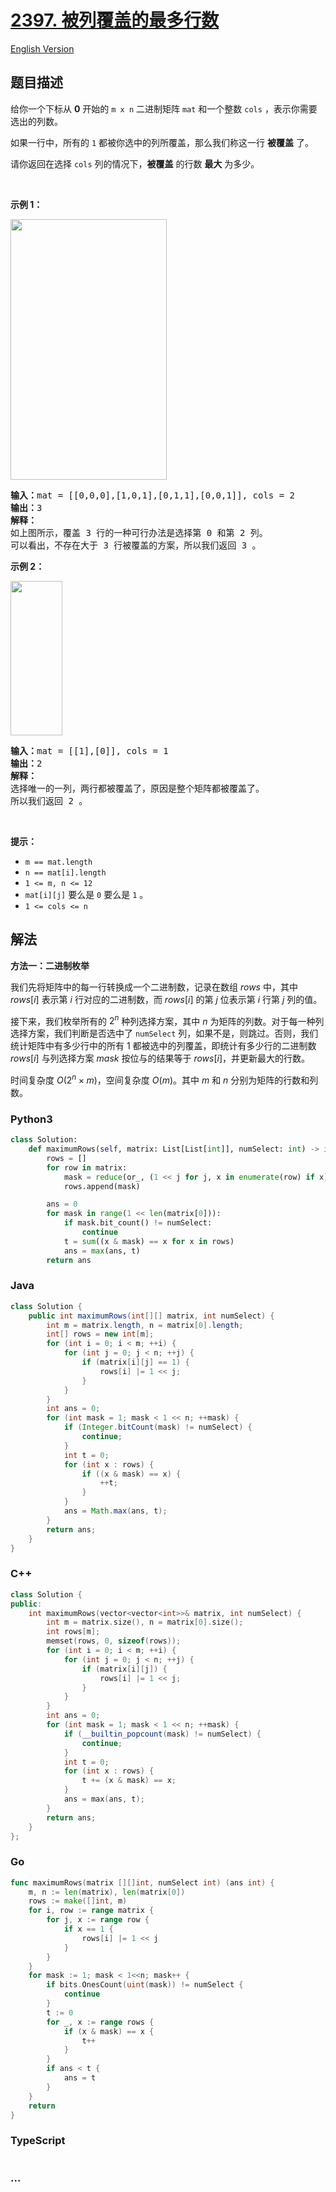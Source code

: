 # [2397. 被列覆盖的最多行数](https://leetcode.cn/problems/maximum-rows-covered-by-columns)

[English Version](/solution/2300-2399/2397.Maximum%20Rows%20Covered%20by%20Columns/README_EN.md)

## 题目描述

<!-- 这里写题目描述 -->

<p>给你一个下标从 <strong>0</strong>&nbsp;开始的&nbsp;<code>m x n</code>&nbsp;二进制矩阵&nbsp;<code>mat</code>&nbsp;和一个整数&nbsp;<code>cols</code>&nbsp;，表示你需要选出的列数。</p>

<p>如果一行中，所有的 <code>1</code> 都被你选中的列所覆盖，那么我们称这一行 <strong>被覆盖</strong>&nbsp;了。</p>

<p>请你返回在选择 <code>cols</code>&nbsp;列的情况下，<strong>被覆盖</strong>&nbsp;的行数 <strong>最大</strong>&nbsp;为多少。</p>

<p>&nbsp;</p>

<p><strong>示例 1：</strong></p>

<p><strong><img alt="" src="https://fastly.jsdelivr.net/gh/doocs/leetcode@main/solution/2300-2399/2397.Maximum%20Rows%20Covered%20by%20Columns/images/rowscovered.png" style="width: 250px; height: 417px;"></strong></p>

<pre><b>输入：</b>mat = [[0,0,0],[1,0,1],[0,1,1],[0,0,1]], cols = 2
<b>输出：</b>3
<strong>解释：</strong>
如上图所示，覆盖 3 行的一种可行办法是选择第 0 和第 2 列。
可以看出，不存在大于 3 行被覆盖的方案，所以我们返回 3 。
</pre>

<p><strong>示例 2：</strong></p>

<p><strong><img alt="" src="https://fastly.jsdelivr.net/gh/doocs/leetcode@main/solution/2300-2399/2397.Maximum%20Rows%20Covered%20by%20Columns/images/rowscovered2.png" style="width: 83px; height: 247px;"></strong></p>

<pre><b>输入：</b>mat = [[1],[0]], cols = 1
<b>输出：</b>2
<strong>解释：</strong>
选择唯一的一列，两行都被覆盖了，原因是整个矩阵都被覆盖了。
所以我们返回 2 。
</pre>

<p>&nbsp;</p>

<p><strong>提示：</strong></p>

<ul>
	<li><code>m == mat.length</code></li>
	<li><code>n == mat[i].length</code></li>
	<li><code>1 &lt;= m, n &lt;= 12</code></li>
	<li><code>mat[i][j]</code>&nbsp;要么是&nbsp;<code>0</code>&nbsp;要么是&nbsp;<code>1</code>&nbsp;。</li>
	<li><code>1 &lt;= cols &lt;= n</code></li>
</ul>

## 解法

<!-- 这里可写通用的实现逻辑 -->

**方法一：二进制枚举**

我们先将矩阵中的每一行转换成一个二进制数，记录在数组 $rows$ 中，其中 $rows[i]$ 表示第 $i$ 行对应的二进制数，而 $rows[i]$ 的第 $j$ 位表示第 $i$ 行第 $j$ 列的值。

接下来，我们枚举所有的 $2^n$ 种列选择方案，其中 $n$ 为矩阵的列数。对于每一种列选择方案，我们判断是否选中了 `numSelect` 列，如果不是，则跳过。否则，我们统计矩阵中有多少行中的所有 $1$ 都被选中的列覆盖，即统计有多少行的二进制数 $rows[i]$ 与列选择方案 $mask$ 按位与的结果等于 $rows[i]$，并更新最大的行数。

时间复杂度 $O(2^n \times m)$，空间复杂度 $O(m)$。其中 $m$ 和 $n$ 分别为矩阵的行数和列数。

<!-- tabs:start -->

### **Python3**

<!-- 这里可写当前语言的特殊实现逻辑 -->

```python
class Solution:
    def maximumRows(self, matrix: List[List[int]], numSelect: int) -> int:
        rows = []
        for row in matrix:
            mask = reduce(or_, (1 << j for j, x in enumerate(row) if x), 0)
            rows.append(mask)

        ans = 0
        for mask in range(1 << len(matrix[0])):
            if mask.bit_count() != numSelect:
                continue
            t = sum((x & mask) == x for x in rows)
            ans = max(ans, t)
        return ans
```

### **Java**

<!-- 这里可写当前语言的特殊实现逻辑 -->

```java
class Solution {
    public int maximumRows(int[][] matrix, int numSelect) {
        int m = matrix.length, n = matrix[0].length;
        int[] rows = new int[m];
        for (int i = 0; i < m; ++i) {
            for (int j = 0; j < n; ++j) {
                if (matrix[i][j] == 1) {
                    rows[i] |= 1 << j;
                }
            }
        }
        int ans = 0;
        for (int mask = 1; mask < 1 << n; ++mask) {
            if (Integer.bitCount(mask) != numSelect) {
                continue;
            }
            int t = 0;
            for (int x : rows) {
                if ((x & mask) == x) {
                    ++t;
                }
            }
            ans = Math.max(ans, t);
        }
        return ans;
    }
}
```

### **C++**

```cpp
class Solution {
public:
    int maximumRows(vector<vector<int>>& matrix, int numSelect) {
        int m = matrix.size(), n = matrix[0].size();
        int rows[m];
        memset(rows, 0, sizeof(rows));
        for (int i = 0; i < m; ++i) {
            for (int j = 0; j < n; ++j) {
                if (matrix[i][j]) {
                    rows[i] |= 1 << j;
                }
            }
        }
        int ans = 0;
        for (int mask = 1; mask < 1 << n; ++mask) {
            if (__builtin_popcount(mask) != numSelect) {
                continue;
            }
            int t = 0;
            for (int x : rows) {
                t += (x & mask) == x;
            }
            ans = max(ans, t);
        }
        return ans;
    }
};
```

### **Go**

```go
func maximumRows(matrix [][]int, numSelect int) (ans int) {
	m, n := len(matrix), len(matrix[0])
	rows := make([]int, m)
	for i, row := range matrix {
		for j, x := range row {
			if x == 1 {
				rows[i] |= 1 << j
			}
		}
	}
	for mask := 1; mask < 1<<n; mask++ {
		if bits.OnesCount(uint(mask)) != numSelect {
			continue
		}
		t := 0
		for _, x := range rows {
			if (x & mask) == x {
				t++
			}
		}
		if ans < t {
			ans = t
		}
	}
	return
}
```

### **TypeScript**

```ts

```

### **...**

```


```

<!-- tabs:end -->
